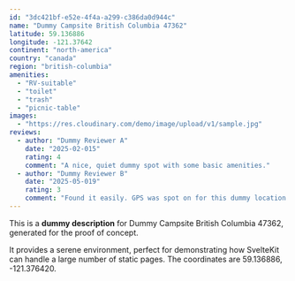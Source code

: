 ```yaml
---
id: "3dc421bf-e52e-4f4a-a299-c386da0d944c"
name: "Dummy Campsite British Columbia 47362"
latitude: 59.136886
longitude: -121.37642
continent: "north-america"
country: "canada"
region: "british-columbia"
amenities:
  - "RV-suitable"
  - "toilet"
  - "trash"
  - "picnic-table"
images:
  - "https://res.cloudinary.com/demo/image/upload/v1/sample.jpg"
reviews:
  - author: "Dummy Reviewer A"
    date: "2025-02-015"
    rating: 4
    comment: "A nice, quiet dummy spot with some basic amenities."
  - author: "Dummy Reviewer B"
    date: "2025-05-019"
    rating: 3
    comment: "Found it easily. GPS was spot on for this dummy location."
---
```


This is a **dummy description** for Dummy Campsite British Columbia 47362, generated for the proof of concept.

It provides a serene environment, perfect for demonstrating how SvelteKit can handle a large number of static pages. The coordinates are 59.136886, -121.376420.
